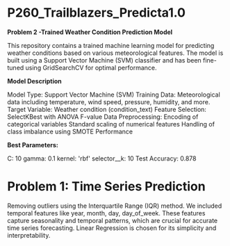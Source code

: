 # P260_Trailblazers_Predicta1.0
**Problem 2 -Trained Weather Condition Prediction Model**

This repository contains a trained machine learning model for predicting weather conditions based on various meteorological features. The model is built using a Support Vector Machine (SVM) classifier and has been fine-tuned using GridSearchCV for optimal performance.

**Model Description**

Model Type: Support Vector Machine (SVM)
Training Data: Meteorological data including temperature, wind speed, pressure, humidity, and more.
Target Variable: Weather condition (condition_text)
Feature Selection: SelectKBest with ANOVA F-value
Data Preprocessing:
Encoding of categorical variables
Standard scaling of numerical features
Handling of class imbalance using SMOTE
Performance

**Best Parameters:**

C: 10
gamma: 0.1
kernel: 'rbf'
selector__k: 10
Test Accuracy: 0.878 

# Problem 1: Time Series Prediction
Removing outliers using the Interquartile Range (IQR) method. We included temporal features like year, month, day, day_of_week. These features capture seasonality and temporal patterns, which are crucial for accurate time series forecasting. Linear Regression is chosen for its simplicity and interpretability. 
